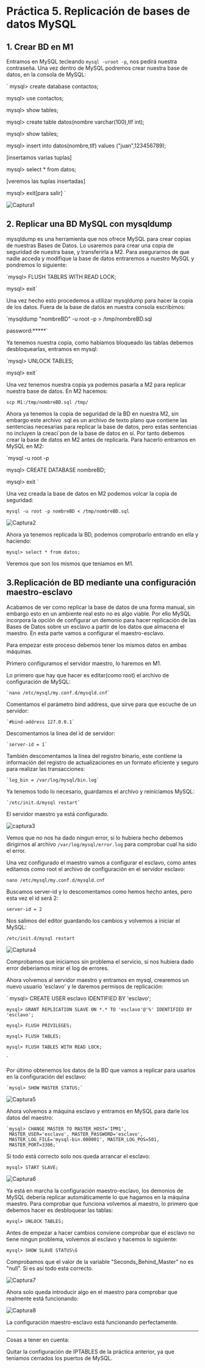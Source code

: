 # Práctica 5. Replicación de bases de datos MySQL

## 1. Crear BD en M1

Entramos en MySQL tecleando `mysql -uroot -p`, nos pedirá nuestra contraseña.
Una vez dentro de MySQL podremos crear nuestra base de datos, en la consola de MySQL:

`
mysql> create database contactos;

mysql> use contactos;

mysql> show tables;

mysql> create table datos(nombre varchar(100),tlf int);

mysql> show tables;

mysql> insert into datos(nombre,tlf) values ("juan",123456789);

[insertamos varias tuplas]

mysql> select * from datos;

[veremos las tuplas insertadas]

mysql> exit[para salir]
`

![Captura1](https://github.com/campoy94/SWAP/blob/master/Practicas/Practica5/img/Captura1.PNG)


## 2. Replicar una BD MySQL con mysqldump

mysqldump es una herramienta que nos ofrece MySQL para crear copias de nuestras Bases de Datos. Lo usaremos para crear una
copia de seguridad de nuestra base, y transferirla a M2.
Para asegurarnos de que nadie acceda y modifique la base de datos entraremos a nuestro MySQL y pondremos lo siguiente:

`mysql> FLUSH TABLRS WITH READ LOCK;

 mysql> exit`

Una vez hecho esto procedemos a utilizar mysqldump para hacer la copia de los datos.
Fuera de la base de datos en nuestra consola escribimos:

`mysqldump "nombreBD" -u root -p > /tmp/nombreBD.sql

 password:*****`

Ya tenemos nuestra copia, como habíamos bloqueado las tablas debemos desbloquearlas, entramos en mysql:

`mysql> UNLOCK TABLES;

 mysql> exit`

Una vez tenemos nuestra copia ya podemos pasarla a M2 para replicar nuestra base de datos.
En M2 hacemos:

`scp M1:/tmp/nombreBD.sql /tmp/`

Ahora ya tenemos la copia de seguridad de la BD en nuestra M2, sin embargo este archivo .sql es un archivo de texto
plano que contiene las sentencias necesarias para replicar la base de datos, pero estas sentencias no incluyen la creaci´pon
de la base de datos en sí. Por tanto debemos crear la base de datos en M2 antes de replicarla.
Para hacerlo entramos en MySQL en M2:

`mysql -u root -p

 mysql> CREATE DATABASE nombreBD;

 mysql> exit
`

Una vez creada la base de datos en M2 podemos volcar la copia de seguridad:

`mysql -u root -p nombreBD < /tmp/nombreBD.sql`

![Captura2](https://github.com/campoy94/SWAP/blob/master/Practicas/Practica5/img/Captura2.PNG)

Ahora ya tenemos replicada la BD, podemos comprobarlo entrando en ella y haciendo:

`mysql> select * from datos;`

Veremos que son los mismos que teniamos en M1.

## 3.Replicación de BD mediante una configuración maestro-esclavo

Acabamos de ver como replicar la base de datos de una forma manual, sin embargo esto en un ambiente real esto no es
algo viable. Por ello MySQL incorpora la opción de configurar un demonio para hacer replicación de las Bases de Datos
sobre un esclavo a partir de los datos que almacena el maestro. En esta parte vamos a configurar el maestro-esclavo.

Para empezar este proceso debemos tener los mismos datos en ambas máquinas.

Primero configuramos el servidor maestro, lo haremos en M1.

Lo primero que hay que hacer es editar(como root) el archivo de configuración de MySQL:

	`nano /etc/mysql/my.conf.d/mysqld.cnf`

Comentamos el parámetro bind address, que sirve para que escuche de un servidor:

	`#bind-address 127.0.0.1`

Descomentamos la linea del id de servidor:

	`server-id = 1`

También descomentamos la línea del registro binario, este contiene la información del registro
de actualizaciones en un formato eficiente y seguro para realizar las transacciones:

	`log_bin = /var/log/mysql/bin.log`

Ya tenemos todo lo necesario, guardamos el archivo y reiniciamos MySQL:

	`/etc/init.d/mysql restart`

El servidor maestro ya está configurado.

![captura3](https://github.com/campoy94/SWAP/blob/master/Practicas/Practica5/img/Captura3.PNG)

Vemos que no nos ha dado ningun error, si lo hubiera hecho debemos dirigirnos al archivo
`/var/log/mysql/error.log` para comprobar cual ha sido el error.

Una vez configurado el maestro vamos a configurar el esclavo, como antes editamos como root el archivo
de configuración en el servidor esclavo:

`nano /etc/mysql/my.conf.d/mysqld.cnf`

Buscamos server-id y lo descomentamos como hemos hecho antes, pero esta vez el id será 2:

`server-id = 2`

Nos salimos del editor guardando los cambios y volvemos a iniciar el MySQL:

`/etc/init.d/mysql restart`


![Captura4](https://github.com/campoy94/SWAP/blob/master/Practicas/Practica5/img/Captura4.PNG)

Comprobamos que iniciamos sin problema el servicio, si nos hubiera dado error deberiamos mirar el log
de errores.

Ahora volvemos al servidor maestro y entramos en mysql, crearemos un nuevo usuario 'esclavo' y le daremos permisos
de replicación:

`
	mysql> CREATE USER esclavo IDENTIFIED BY 'esclavo';

	mysql> GRANT REPLICATION SLAVE ON *.* TO 'esclavo'@'%' IDENTIFIED BY 'esclavo';

	mysql> FLUSH PRIVILEGES;

	mysql> FLUSH TABLES;

	mysql> FLUSH TABLES WITH READ LOCK;
`

Por último obtenemos los datos de la BD que vamos a replicar para usarlos en la configuración del esclavo:

	`mysql> SHOW MASTER STATUS;`

![Captura5](https://github.com/campoy94/SWAP/blob/master/Practicas/Practica5/img/Captura5.PNG)

Ahora volvemos a máquina esclavo y entramos en MySQL para darle los datos del maestro:

	`mysql> CHANGE MASTER TO MASTER_HOST='IPM1',
	 MASTER_USER='esclavo', MASTER_PASSWORD='esclavo',
 	 MASTER_LOG_FILE='mysql-bin.000001', MASTER_LOG_POS=501,
	 MASTER_PORT=3306;`

Si todo está correcto solo nos queda arrancar el esclavo:

`mysql> START SLAVE;`

![Captura6](https://github.com/campoy94/SWAP/blob/master/Practicas/Practica5/img/Captura6.PNG)

Ya está en marcha la configuración maestro-esclavo, los demonios de MySQL debería replicar automáticamente
lo que hagamos en la máquina maestro.
Para comprobar que funciona volvemos al maestro, lo primero que debemos hacer es desbloquear las tablas:

`mysql> UNLOCK TABLES;`

Antes de empezar a hacer cambios conviene comprobar que el esclavo no tiene ningun problema, volvemos al 
esclavo y hacemos lo siguiente:

`mysql> SHOW SLAVE STATUS\G`

Comprobamos que el valor de la variable "Seconds_Behind_Master" no es "null". Si es así todo esta correcto.

![Captura7](https://github.com/campoy94/SWAP/blob/master/Practicas/Practica5/img/Captura7.PNG)

Ahora solo queda introducir algo en el maestro para comprobar que realmente está funcionando:

![Captura8](https://github.com/campoy94/SWAP/blob/master/Practicas/Practica5/img/Captura8.PNG)

La configuración maestro-esclavo está funcionando perfectamente.


-----------------------------------------------------------------------------------------------------------------
Cosas a tener en cuenta:

Quitar la configuración de IPTABLES de la práctica anterior, ya que teniamos cerrados los puertos de MySQL.